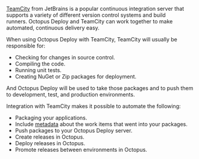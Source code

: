 [TeamCity](http://www.jetbrains.com/teamcity/) from JetBrains is a popular continuous integration server that supports a variety of different version control systems and build runners. Octopus Deploy and TeamCity can work together to make automated, continuous delivery easy.

When using Octopus Deploy with TeamCity, TeamCity will usually be responsible for:

- Checking for changes in source control.
- Compiling the code.
- Running unit tests.
- Creating NuGet or Zip packages for deployment.

And Octopus Deploy will be used to take those packages and to push them to development, test, and production environments.

Integration with TeamCity makes it possible to automate the following:

- Packaging your applications.
- Include [metadata](/docs/api-and-integration/metadata/index.md) about the work items that went into your packages.
- Push packages to your Octopus Deploy server.
- Create releases in Octopus.
- Deploy releases in Octopus.
- Promote releases between environments in Octopus.
